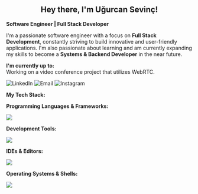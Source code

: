 <h2 align="center"> Hey there, I'm Uğurcan Sevinç!</h2>

**Software Engineer | Full Stack Developer**

I'm a passionate software engineer with a focus on **Full Stack Development**, constantly striving to build innovative and user-friendly applications. I'm also passionate about learning and am currently expanding my skills to become a **Systems & Backend Developer** in the near future.

<p align="left">
  <b>I'm currently up to:</b>
  </br>
  Working on a video conference project that utilizes WebRTC.
</p>

<p align="start">
  <a href="https://linkedin.com/in/ugrcaan" target="_blank" style="text-decoration: none;">
    <img src="https://skillicons.dev/icons?i=linkedin" alt="LinkedIn">
  </a>
  <a href="mailto:ugrcaan.business@gmail.com" target="_blank" style="text-decoration: none;">
    <img src="https://skillicons.dev/icons?i=gmail" alt="Email">
  </a>
  <a href="https://instagram.com/ugrcaan" target="_blank" style="text-decoration: none;">
    <img src="https://skillicons.dev/icons?i=instagram" alt="Instagram">
  </a>
</p>

**My Tech Stack:**

**Programming Languages & Frameworks:**
<p align="start">
  <a href="https://skillicons.dev">
    <img src="https://skillicons.dev/icons?i=cs,dotnet,java,spring,py,flask,kotlin,ktor,html,css,bootstrap,js,electron"/>
  </a>
</p>

**Development Tools:**
<p align="start">
  <a href="https://skillicons.dev">
    <img src="https://skillicons.dev/icons?i=postgres,postman,git,github,bitbucket,figma,gradle"/>
  </a>
</p>

**IDEs & Editors:**
<p align="start">
  <a href="https://skillicons.dev">
    <img src="https://skillicons.dev/icons?i=vscode,visualstudio,androidstudio,idea,pycharm"/>
  </a>
</p>

**Operating Systems & Shells:**
<p align="start">
  <a href="https://skillicons.dev">
    <img src="https://skillicons.dev/icons?i=windows,powershell,debian,bash"/>
  </a>
</p>
